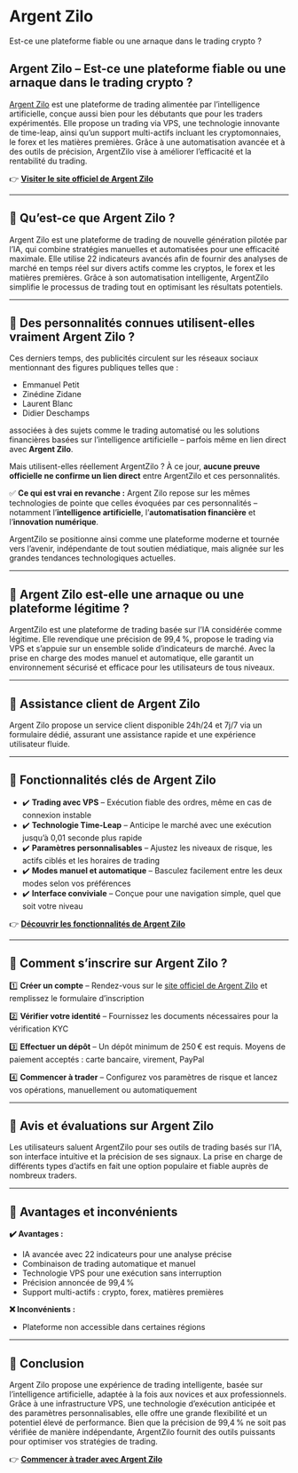 # Argent Zilo
Est-ce une plateforme fiable ou une arnaque dans le trading crypto ?

## Argent Zilo – Est-ce une plateforme fiable ou une arnaque dans le trading crypto ?

[Argent Zilo](https://argentzilo.fr) est une plateforme de trading alimentée par l’intelligence artificielle, conçue aussi bien pour les débutants que pour les traders expérimentés. Elle propose un trading via VPS, une technologie innovante de time-leap, ainsi qu’un support multi-actifs incluant les cryptomonnaies, le forex et les matières premières. Grâce à une automatisation avancée et à des outils de précision, ArgentZilo vise à améliorer l’efficacité et la rentabilité du trading.

👉 **[Visiter le site officiel de Argent Zilo](https://argentzilo.fr)**

---

## 📌 Qu’est-ce que Argent Zilo ?

Argent Zilo est une plateforme de trading de nouvelle génération pilotée par l’IA, qui combine stratégies manuelles et automatisées pour une efficacité maximale. Elle utilise 22 indicateurs avancés afin de fournir des analyses de marché en temps réel sur divers actifs comme les cryptos, le forex et les matières premières. Grâce à son automatisation intelligente, ArgentZilo simplifie le processus de trading tout en optimisant les résultats potentiels.

---

## 📌 Des personnalités connues utilisent-elles vraiment Argent Zilo ?

Ces derniers temps, des publicités circulent sur les réseaux sociaux mentionnant des figures publiques telles que :

- Emmanuel Petit
- Zinédine Zidane
- Laurent Blanc
- Didier Deschamps

associées à des sujets comme le trading automatisé ou les solutions financières basées sur l’intelligence artificielle – parfois même en lien direct avec **Argent Zilo**.

Mais utilisent-elles réellement ArgentZilo ? À ce jour, **aucune preuve officielle ne confirme un lien direct** entre ArgentZilo et ces personnalités.

✅ **Ce qui est vrai en revanche :** Argent Zilo repose sur les mêmes technologies de pointe que celles évoquées par ces personnalités – notamment l’**intelligence artificielle**, l’**automatisation financière** et l’**innovation numérique**.

ArgentZilo se positionne ainsi comme une plateforme moderne et tournée vers l’avenir, indépendante de tout soutien médiatique, mais alignée sur les grandes tendances technologiques actuelles.

---

## 📌 Argent Zilo est-elle une arnaque ou une plateforme légitime ?

ArgentZilo est une plateforme de trading basée sur l’IA considérée comme légitime. Elle revendique une précision de 99,4 %, propose le trading via VPS et s’appuie sur un ensemble solide d’indicateurs de marché. Avec la prise en charge des modes manuel et automatique, elle garantit un environnement sécurisé et efficace pour les utilisateurs de tous niveaux.

---

## 📌 Assistance client de Argent Zilo

Argent Zilo propose un service client disponible 24h/24 et 7j/7 via un formulaire dédié, assurant une assistance rapide et une expérience utilisateur fluide.

---

## 📌 Fonctionnalités clés de Argent Zilo

- ✔️ **Trading avec VPS** – Exécution fiable des ordres, même en cas de connexion instable
- ✔️ **Technologie Time-Leap** – Anticipe le marché avec une exécution jusqu’à 0,01 seconde plus rapide
- ✔️ **Paramètres personnalisables** – Ajustez les niveaux de risque, les actifs ciblés et les horaires de trading
- ✔️ **Modes manuel et automatique** – Basculez facilement entre les deux modes selon vos préférences
- ✔️ **Interface conviviale** – Conçue pour une navigation simple, quel que soit votre niveau

👉 **[Découvrir les fonctionnalités de Argent Zilo](https://argentzilo.fr)**

---

## 📌 Comment s’inscrire sur Argent Zilo ?

1️⃣ **Créer un compte** – Rendez-vous sur le [site officiel de Argent Zilo](https://argentzilo.fr) et remplissez le formulaire d’inscription

2️⃣ **Vérifier votre identité** – Fournissez les documents nécessaires pour la vérification KYC

3️⃣ **Effectuer un dépôt** – Un dépôt minimum de 250 € est requis. Moyens de paiement acceptés : carte bancaire, virement, PayPal

4️⃣ **Commencer à trader** – Configurez vos paramètres de risque et lancez vos opérations, manuellement ou automatiquement

---

## 📌 Avis et évaluations sur Argent Zilo

Les utilisateurs saluent ArgentZilo pour ses outils de trading basés sur l’IA, son interface intuitive et la précision de ses signaux. La prise en charge de différents types d’actifs en fait une option populaire et fiable auprès de nombreux traders.

---

## 📌 Avantages et inconvénients

**✔️ Avantages :**
- IA avancée avec 22 indicateurs pour une analyse précise
- Combinaison de trading automatique et manuel
- Technologie VPS pour une exécution sans interruption
- Précision annoncée de 99,4 %
- Support multi-actifs : crypto, forex, matières premières

**❌ Inconvénients :**
- Plateforme non accessible dans certaines régions

---

## 📌 Conclusion

Argent Zilo propose une expérience de trading intelligente, basée sur l’intelligence artificielle, adaptée à la fois aux novices et aux professionnels. Grâce à une infrastructure VPS, une technologie d’exécution anticipée et des paramètres personnalisables, elle offre une grande flexibilité et un potentiel élevé de performance. Bien que la précision de 99,4 % ne soit pas vérifiée de manière indépendante, ArgentZilo fournit des outils puissants pour optimiser vos stratégies de trading.

👉 **[Commencer à trader avec Argent Zilo](https://argentzilo.fr)**
